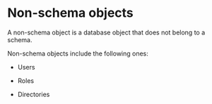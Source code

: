 # Non-schema objects

A non-schema object is a database object that does not belong to a schema.

Non-schema objects include the following ones:

* Users

* Roles

* Directories
